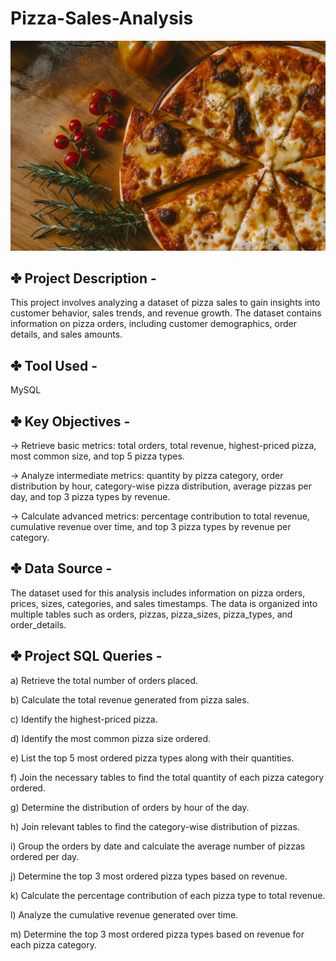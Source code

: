 # Pizza-Sales-Analysis

![Pizza Sales Report](https://github.com/himanshu-pathak12/Pizza-Sales-Analysis/blob/main/pizza.jpg)

## **✤ Project Description -**  

This project involves analyzing a dataset of pizza sales to gain insights into customer behavior, sales trends, and revenue growth. The dataset contains information on pizza orders, including customer demographics, order details, and sales amounts.

## **✤ Tool Used -** 

MySQL

## **✤ Key Objectives -** 

-> Retrieve basic metrics: total orders, total revenue, highest-priced pizza, most common size, and top 5 pizza types.

-> Analyze intermediate metrics: quantity by pizza category, order distribution by hour, category-wise pizza distribution, average pizzas per day, and top 3 pizza types by revenue.

-> Calculate advanced metrics: percentage contribution to total revenue, cumulative revenue over time, and top 3 pizza types by revenue per category.

## **✤ Data Source -** 

The dataset used for this analysis includes information on pizza orders, prices, sizes, categories, and sales timestamps. The data is organized into multiple tables such as orders, pizzas, pizza_sizes, pizza_types, and order_details.

## **✤ Project SQL Queries -**

a) Retrieve the total number of orders placed.

b) Calculate the total revenue generated from pizza sales.

c) Identify the highest-priced pizza. 

d) Identify the most common pizza size ordered. 

e) List the top 5 most ordered pizza types along with their quantities. 

f) Join the necessary tables to find the total quantity of each pizza category ordered. 

g) Determine the distribution of orders by hour of the day. 

h) Join relevant tables to find the category-wise distribution of pizzas. 

i) Group the orders by date and calculate the average number of pizzas ordered per day.

j) Determine the top 3 most ordered pizza types based on revenue. 

k) Calculate the percentage contribution of each pizza type to total revenue.

l) Analyze the cumulative revenue generated over time.

m) Determine the top 3 most ordered pizza types based on revenue for each pizza category.






